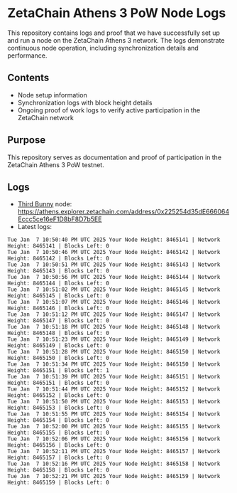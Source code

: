 # ZetaChain Athens 3 PoW Node Logs
This repository contains logs and proof that we have successfully set up and run a node on the ZetaChain Athens 3 network. The logs demonstrate continuous node operation, including synchronization details and performance.

## Contents
- Node setup information
- Synchronization logs with block height details
- Ongoing proof of work logs to verify active participation in the ZetaChain network

## Purpose
This repository serves as documentation and proof of participation in the ZetaChain Athens 3 PoW testnet.

## Logs

- [Third Bunny](https://thirdbunny.xyz/) node: https://athens.explorer.zetachain.com/address/0x225254d35dE666064Eccc5ce16eF1D8bF8D7b5EE
- Latest logs:
```
Tue Jan  7 10:50:40 PM UTC 2025 Your Node Height: 8465141 | Network Height: 8465141 | Blocks Left: 0
Tue Jan  7 10:50:46 PM UTC 2025 Your Node Height: 8465142 | Network Height: 8465142 | Blocks Left: 0
Tue Jan  7 10:50:51 PM UTC 2025 Your Node Height: 8465143 | Network Height: 8465143 | Blocks Left: 0
Tue Jan  7 10:50:56 PM UTC 2025 Your Node Height: 8465144 | Network Height: 8465144 | Blocks Left: 0
Tue Jan  7 10:51:02 PM UTC 2025 Your Node Height: 8465145 | Network Height: 8465145 | Blocks Left: 0
Tue Jan  7 10:51:07 PM UTC 2025 Your Node Height: 8465146 | Network Height: 8465146 | Blocks Left: 0
Tue Jan  7 10:51:12 PM UTC 2025 Your Node Height: 8465147 | Network Height: 8465147 | Blocks Left: 0
Tue Jan  7 10:51:18 PM UTC 2025 Your Node Height: 8465148 | Network Height: 8465148 | Blocks Left: 0
Tue Jan  7 10:51:23 PM UTC 2025 Your Node Height: 8465149 | Network Height: 8465149 | Blocks Left: 0
Tue Jan  7 10:51:28 PM UTC 2025 Your Node Height: 8465150 | Network Height: 8465150 | Blocks Left: 0
Tue Jan  7 10:51:34 PM UTC 2025 Your Node Height: 8465150 | Network Height: 8465151 | Blocks Left: 1
Tue Jan  7 10:51:39 PM UTC 2025 Your Node Height: 8465151 | Network Height: 8465151 | Blocks Left: 0
Tue Jan  7 10:51:44 PM UTC 2025 Your Node Height: 8465152 | Network Height: 8465152 | Blocks Left: 0
Tue Jan  7 10:51:50 PM UTC 2025 Your Node Height: 8465153 | Network Height: 8465153 | Blocks Left: 0
Tue Jan  7 10:51:55 PM UTC 2025 Your Node Height: 8465154 | Network Height: 8465154 | Blocks Left: 0
Tue Jan  7 10:52:00 PM UTC 2025 Your Node Height: 8465155 | Network Height: 8465155 | Blocks Left: 0
Tue Jan  7 10:52:06 PM UTC 2025 Your Node Height: 8465156 | Network Height: 8465156 | Blocks Left: 0
Tue Jan  7 10:52:11 PM UTC 2025 Your Node Height: 8465157 | Network Height: 8465157 | Blocks Left: 0
Tue Jan  7 10:52:16 PM UTC 2025 Your Node Height: 8465158 | Network Height: 8465158 | Blocks Left: 0
Tue Jan  7 10:52:21 PM UTC 2025 Your Node Height: 8465159 | Network Height: 8465159 | Blocks Left: 0
```
